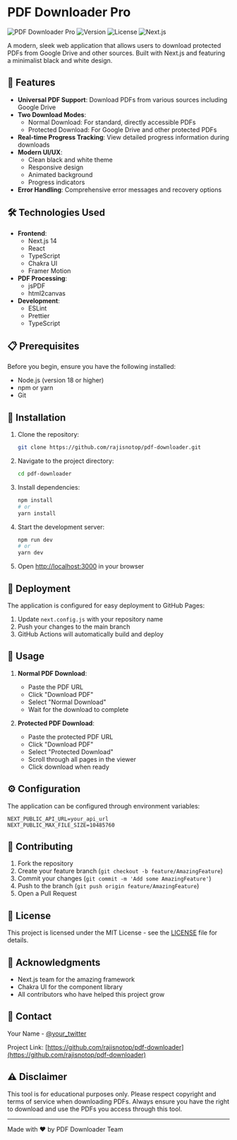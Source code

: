 # PDF Downloader Pro

![PDF Downloader Pro](https://img.shields.io/badge/Status-Active-brightgreen)
![Version](https://img.shields.io/badge/Version-1.0.0-blue)
![License](https://img.shields.io/badge/License-MIT-yellow)
![Next.js](https://img.shields.io/badge/Next.js-14.0.0-black)

A modern, sleek web application that allows users to download protected PDFs from Google Drive and other sources. Built with Next.js and featuring a minimalist black and white design.

## 🚀 Features

- **Universal PDF Support**: Download PDFs from various sources including Google Drive
- **Two Download Modes**:
  - Normal Download: For standard, directly accessible PDFs
  - Protected Download: For Google Drive and other protected PDFs
- **Real-time Progress Tracking**: View detailed progress information during downloads
- **Modern UI/UX**:
  - Clean black and white theme
  - Responsive design
  - Animated background
  - Progress indicators
- **Error Handling**: Comprehensive error messages and recovery options

## 🛠️ Technologies Used

- **Frontend**:
  - Next.js 14
  - React
  - TypeScript
  - Chakra UI
  - Framer Motion
- **PDF Processing**:
  - jsPDF
  - html2canvas
- **Development**:
  - ESLint
  - Prettier
  - TypeScript

## 📋 Prerequisites

Before you begin, ensure you have the following installed:
- Node.js (version 18 or higher)
- npm or yarn
- Git

## 🔧 Installation

1. Clone the repository:
   ```bash
   git clone https://github.com/rajisnotop/pdf-downloader.git
   ```

2. Navigate to the project directory:
   ```bash
   cd pdf-downloader
   ```

3. Install dependencies:
   ```bash
   npm install
   # or
   yarn install
   ```

4. Start the development server:
   ```bash
   npm run dev
   # or
   yarn dev
   ```

5. Open [http://localhost:3000](http://localhost:3000) in your browser

## 🚀 Deployment

The application is configured for easy deployment to GitHub Pages:

1. Update `next.config.js` with your repository name
2. Push your changes to the main branch
3. GitHub Actions will automatically build and deploy

## 📖 Usage

1. **Normal PDF Download**:
   - Paste the PDF URL
   - Click "Download PDF"
   - Select "Normal Download"
   - Wait for the download to complete

2. **Protected PDF Download**:
   - Paste the protected PDF URL
   - Click "Download PDF"
   - Select "Protected Download"
   - Scroll through all pages in the viewer
   - Click download when ready

## ⚙️ Configuration

The application can be configured through environment variables:

```env
NEXT_PUBLIC_API_URL=your_api_url
NEXT_PUBLIC_MAX_FILE_SIZE=10485760
```

## 🤝 Contributing

1. Fork the repository
2. Create your feature branch (`git checkout -b feature/AmazingFeature`)
3. Commit your changes (`git commit -m 'Add some AmazingFeature'`)
4. Push to the branch (`git push origin feature/AmazingFeature`)
5. Open a Pull Request

## 📝 License

This project is licensed under the MIT License - see the [LICENSE](LICENSE) file for details.

## 🙏 Acknowledgments

- Next.js team for the amazing framework
- Chakra UI for the component library
- All contributors who have helped this project grow

## 📧 Contact

Your Name - [@your_twitter](https://twitter.com/your_twitter)

Project Link: [https://github.com/rajisnotop/pdf-downloader](https://github.com/rajisnotop/pdf-downloader)

## ⚠️ Disclaimer

This tool is for educational purposes only. Please respect copyright and terms of service when downloading PDFs. Always ensure you have the right to download and use the PDFs you access through this tool.

---
Made with ❤️ by PDF Downloader Team
